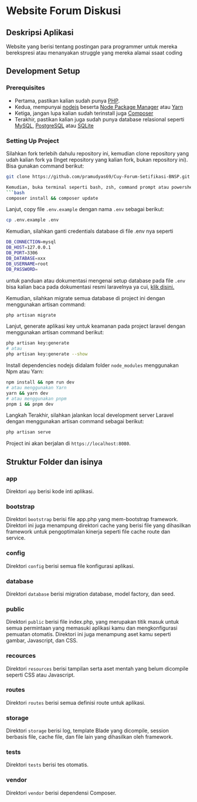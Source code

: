# Website Forum Diskusi

## Deskripsi Aplikasi
Website yang berisi tentang postingan para programmer 
untuk mereka berekspresi atau menanyakan struggle yang mereka alamai ssaat coding

## Development Setup
### Prerequisites
- Pertama, pastikan kalian sudah punya [PHP](https://php.net).
- Kedua, mempunyai [nodejs](https://nodejs.org) beserta [Node Package Manager](https://www.npmjs.com/get-npm) atau [Yarn](https://classic.yarnpkg.com/lang/en/docs/install/)
- Ketiga, jangan lupa kalian sudah terinstall juga [Composer](https://getcomposer.org)
- Terakhir, pastikan kalian juga sudah punya database relasional seperti [MySQL](https://www.mysql.com/downloads/), [PostgreSQL](https://www.enterprisedb.com/downloads/postgres-postgresql-downloads) atau [SQLite](https://www.sqlite.com/download.html)

### Setting Up Project

Silahkan fork terlebih dahulu repository ini, kemudian clone repository yang udah kalian fork ya (Inget repository yang kalian fork, bukan repository ini). 
Bisa gunakan command berikut:
```bash
git clone https://github.com/pramudyas69/Cuy-Forum-Setifikasi-BNSP.git

Kemudian, buka terminal seperti bash, zsh, command prompt atau powershell dan nstall dependency composer dengan command berikut
```bash
composer install && composer update
```
Lanjut, copy file `.env.example` dengan nama `.env` sebagai berikut:
```bash
cp .env.example .env
```
Kemudian, silahkan ganti credentials database di file .env nya seperti
```bash
DB_CONNECTION=mysql
DB_HOST=127.0.0.1
DB_PORT=3306
DB_DATABASE=xxx
DB_USERNAME=root
DB_PASSWORD=
```
untuk panduan atau dokumentasi mengenai setup database pada file `.env` bisa kalian baca pada dokumentasi resmi laravelnya ya cui, [klik disini.](https://laravel.com/docs/9.x/database)

Kemudian, silahkan migrate semua database di project ini dengan menggunakan artisan command:
```bash
php artisan migrate
```
Lanjut, generate aplikasi key untuk keamanan pada project laravel dengan menggunakan artisan command berikut:
```bash
php artisan key:generate
# atau 
php artisan key:generate --show
```
Install dependencies nodejs didalam folder `node_modules` menggunakan Npm atau Yarn:
```bash
npm install && npm run dev
# atau menggunakan Yarn
yarn && yarn dev
# atau menggunakan pnpm
pnpm i && pnpm dev
```
Langkah Terakhir, silahkan jalankan local development server Laravel dengan menggunakan artisan command sebagai berikut:
```bash
php artisan serve
```
Project ini akan berjalan di `https://localhost:8080`.
<br>

## Struktur Folder dan isinya

### **app** 
Direktori `app` berisi kode inti aplikasi.

### **bootstrap** 
Direktori `bootstrap` berisi file app.php yang mem-bootstrap framework. Direktori ini juga menampung direktori cache yang berisi file yang dihasilkan framework untuk pengoptimalan kinerja seperti file cache route dan service.

### **config** 
Direktori `config` berisi semua file konfigurasi aplikasi.

### **database** 
Direktori `database` berisi migration database, model factory, dan seed. 

### **public** 
Direktori `public` berisi file index.php, yang merupakan titik masuk untuk semua permintaan yang memasuki aplikasi kamu dan mengkonfigurasi pemuatan otomatis. Direktori ini juga menampung aset kamu seperti gambar, Javascript, dan CSS.

### **recources** 
Direktori `resources` berisi tampilan serta aset mentah yang belum dicompile seperti CSS atau Javascript. 

### **routes** 
Direktori `routes` berisi semua definisi route untuk aplikasi.

### **storage** 
Direktori `storage` berisi log, template Blade yang dicompile, session berbasis file, cache file, dan file lain yang dihasilkan oleh framework.

### **tests** 
Direktori `tests` berisi tes otomatis.

### **vendor** 
Direktori `vendor` berisi dependensi Composer.




